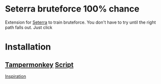 # Seterra bruteforce 100% chance
Extension for [Seterra](https://www.geoguessr.com/seterra/) to train bruteforce. You don't have to try until the right path falls out. Just click

# Installation
[Tampermonkey](https://chrome.google.com/webstore/detail/tampermonkey/dhdgffkkebhmkfjojejmpbldmpobfkfo)
[Script](https://github.com/Sinskiy/seterra-bruteforcer-100-chance/raw/main/download.user.js)
---
[Inspiration](https://github.com/dphdmn)
